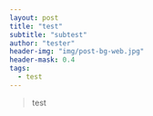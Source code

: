 ```yaml
---
layout: post
title: "test"
subtitle: "subtest"
author: "tester"
header-img: "img/post-bg-web.jpg"
header-mask: 0.4
tags:
  - test
---
```


>test

